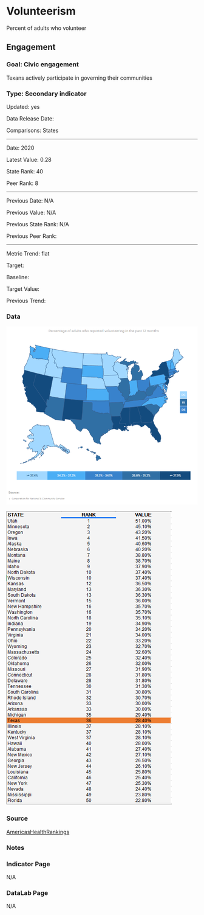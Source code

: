 # Volunteerism


Percent of adults who volunteer

## Engagement

### Goal: Civic engagement

Texans actively participate in governing their communities

### Type: Secondary indicator

Updated: yes

Data Release Date: 

Comparisons: States


----

Date: 2020

Latest Value: 0.28

State Rank: 40

Peer Rank: 8


----

Previous Date: N/A

Previous Value: N/A

Previous State Rank: N/A

Previous Peer Rank: 


----
Metric Trend: flat

Target: 

Baseline: 

Target Value: 

Previous Trend: 



<!--### Value

| Year      |  Value      | Rank        | Previous Year | Previous Value | Previous Rank | Trend | 
| ----------- | ----------- | ----------- | ----------- | ----------- | ----------- | -----------|
|   2020       | 28.4%       |  36         |      N/A   |   N/A      |      N/A    |    flat       | 

-->
### Data

![map](./images/map_volunteer.PNG)

![data](./images/data_volunteer.PNG)


### Source

[AmericasHealthRankings](https://www.americashealthrankings.org/explore/annual/measure/volunteerism/state/TX)


### Notes


### Indicator Page

N/A


### DataLab Page

N/A
